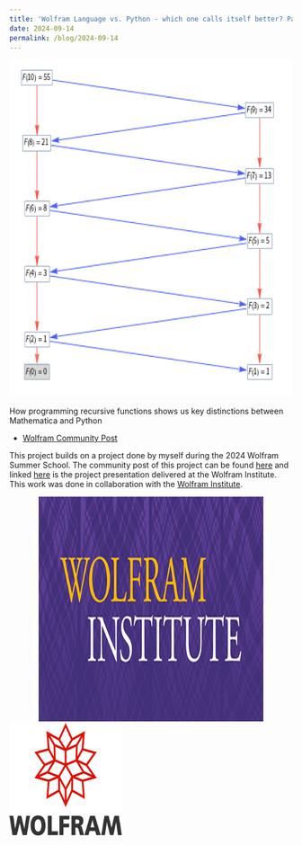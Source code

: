 ```yaml
---
title: 'Wolfram Language vs. Python - which one calls itself better? Part 1 🐺'
date: 2024-09-14
permalink: /blog/2024-09-14
---
```


<center><img src="/images/blog/recursive_blog/recursive_blog_p1.png" width="600" height="600" /></center>


How programming recursive functions shows us key distinctions between Mathematica and Python

* [Wolfram Community Post](https://community.wolfram.com/groups/-/m/t/3268180?p_p_auth=cIZ3SQ3h)


This project builds on a project done by myself during the 2024 Wolfram Summer School. The community post of this project can be found [here](https://community.wolfram.com/groups/-/m/t/3268180) and linked [here](https://www.youtube.com/watch?v=FN68UYWMgio&t=1019s) is the project presentation delivered at the Wolfram Institute. This work was done in collaboration with the [Wolfram Institute](https://wolframinstitute.org).

<center><img src="/images/cv/wolfram_institute.png" width="400" height="400" /></center>

<img src="/images/research_projects/wss.png" width="200" height="200" />
